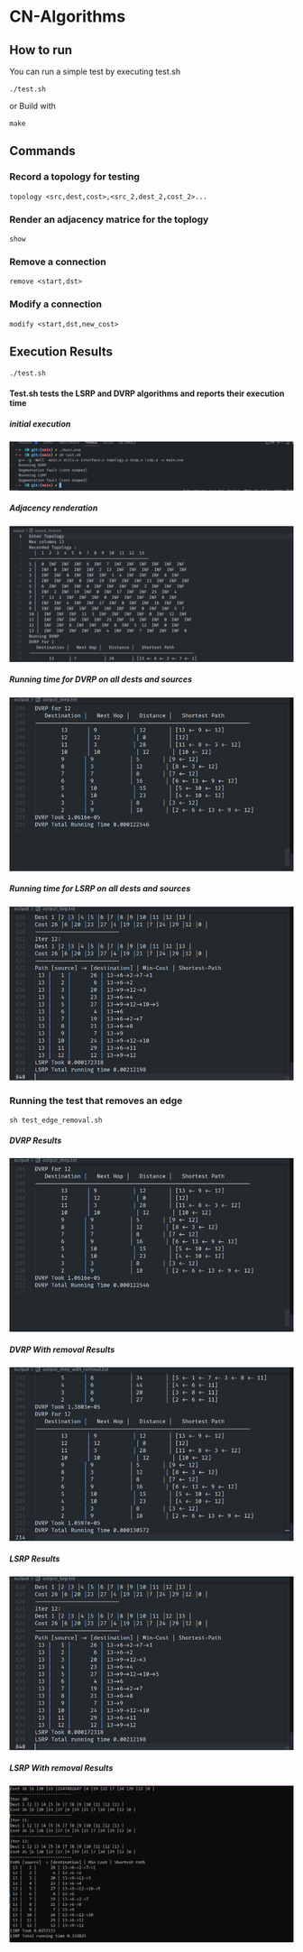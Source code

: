 # CN-Algorithms

## How to run

You can run a simple test by executing test.sh

```
./test.sh
```

or
Build with

```
make
```

## Commands

### Record a topology for testing

```
topology <src,dest,cost>,<src_2,dest_2,cost_2>...
```

### Render an adjacency matrice for the toplogy

```
show 
```

### Remove a connection

```
remove <start,dst>
```

### Modify a connection

```
modify <start,dst,new_cost>
```

## Execution Results

```
./test.sh
```

#### Test.sh tests the LSRP and DVRP algorithms and reports their execution time

##### initial execution

<img alt="alt_text" src="images/run.png"/>

##### Adjacency renderation

<img alt="alt_text" src="images/show.png"/>

##### Running time for DVRP on all dests and sources

<img alt="alt_text" src="images/DVRP_out.png"/>

##### Running time for LSRP on all dests and sources

<img alt="alt_text" src="images/LSRP_out.png"/>

### Running the test that removes an edge 

```
sh test_edge_removal.sh
```

##### DVRP Results

<img alt="alt_text" src="images/DVRP_out.png"/>

##### DVRP With removal Results

<img alt="alt_text" src="images/DVRP_removal_out.png"/>

##### LSRP Results

<img alt="alt_text" src="images/LSRP_out.png"/>

##### LSRP With removal Results

<img alt="alt_text" src="images/LSRP_removal_out.png"/>
